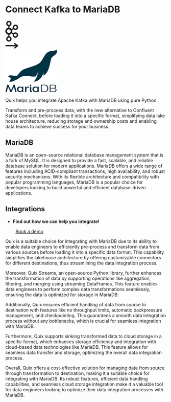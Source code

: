 # Connect Kafka to MariaDB

<div class="connect-images cards blog-grid-card" markdown>
<div>
<img src="../images/kafka_logo.png" width="40px" />
</div>
<div>
<img src="../images/arrow.svg" width="40px" />
</div>
<div>
<img src="./images/mariadb_1.jpg" />
</div>
</div>

Quix helps you integrate Apache Kafka with MariaDB using pure Python.

Transform and pre-process data, with the new alternative to Confluent Kafka Connect, before loading it into a specific format, simplifying data lake house architecture, reducing storage and ownership costs and enabling data teams to achieve success for your business.

## MariaDB

MariaDB is an open-source relational database management system that is a fork of MySQL. It is designed to provide a fast, scalable, and reliable database solution for modern applications. MariaDB offers a wide range of features including ACID-compliant transactions, high availability, and robust security mechanisms. With its flexible architecture and compatibility with popular programming languages, MariaDB is a popular choice for developers looking to build powerful and efficient database-driven applications.

## Integrations

<div class="grid cards" markdown>

- __Find out how we can help you integrate!__

    <a class="md-button md-button--primary" href="https://share.hsforms.com/1iW0TmZzKQMChk0lxd_tGiw4yjw2?__hstc=175542013.2303933fbd746c0ac86d9ccbe9bc9100.1728383268831.1729603416735.1729620918855.31&__hssc=175542013.1.1729620918855&__hsfp=2132701734" target="_blank" style="margin:.5rem;">Book a demo</a>

</div>


Quix is a suitable choice for integrating with MariaDB due to its ability to enable data engineers to efficiently pre-process and transform data from various sources before loading it into a specific data format. This capability simplifies the lakehouse architecture by offering customizable connectors for different destinations, thus streamlining the data integration process.

Moreover, Quix Streams, an open-source Python library, further enhances the transformation of data by supporting operations like aggregation, filtering, and merging using streaming DataFrames. This feature enables data engineers to perform complex data transformations seamlessly, ensuring the data is optimized for storage in MariaDB.

Additionally, Quix ensures efficient handling of data from source to destination with features like no throughput limits, automatic backpressure management, and checkpointing. This guarantees a smooth data integration process without any bottlenecks, which is crucial for seamless integration with MariaDB.

Furthermore, Quix supports sinking transformed data to cloud storage in a specific format, which enhances storage efficiency and integration with cloud-based data technologies like MariaDB. This feature allows for seamless data transfer and storage, optimizing the overall data integration process.

Overall, Quix offers a cost-effective solution for managing data from source through transformation to destination, making it a suitable choice for integrating with MariaDB. Its robust features, efficient data handling capabilities, and seamless cloud storage integration make it a valuable tool for data engineers looking to optimize their data integration processes with MariaDB.


